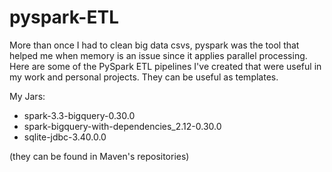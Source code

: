 # pyspark-ETL

More than once I had to clean big data csvs, pyspark was the tool that helped me when memory is an issue since it applies parallel processing.
Here are some of the PySpark ETL pipelines I've created that were useful in my work and personal projects. They can be useful as templates.

My Jars:
- spark-3.3-bigquery-0.30.0
- spark-bigquery-with-dependencies_2.12-0.30.0
- sqlite-jdbc-3.40.0.0

(they can be found in Maven's repositories)
